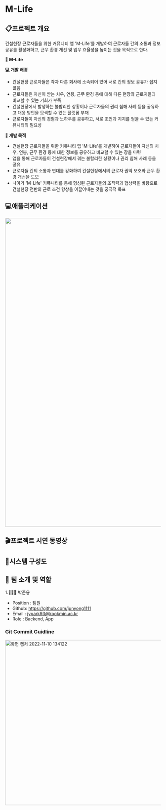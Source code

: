 # M-Life


## 📋프로젝트 개요
 건설현장 근로자들을 위한 커뮤니티 앱 'M-Life'를 개발하여 근로자들 간의 소통과 정보 공유를 활성화하고, 근무 환경 개선 및 업무 효율성을 높이는 것을 목적으로 한다.

**👀 M-Life**

**💻 개발 배경**

- 건설현장 근로자들은 각자 다른 회사에 소속되어 있어 서로 간의 정보 공유가 쉽지 않음
- 근로자들은 자신이 받는 처우, 연봉, 근무 환경 등에 대해 다른 현장의 근로자들과 비교할 수 있는 기회가 부족
- 건설현장에서 발생하는 불합리한 상황이나 근로자들의 권리 침해 사례 등을 공유하고 대응 방안을 모색할 수 있는 플랫폼 부재
- 근로자들이 자신의 경험과 노하우를 공유하고, 서로 조언과 지지를 얻을 수 있는 커뮤니티의 필요성


**📌 개발 목적**

- 건설현장 근로자들을 위한 커뮤니티 앱 'M-Life'를 개발하여 근로자들이 자신의 처우, 연봉, 근무 환경 등에 대한 정보를 공유하고 비교할 수 있는 장을 마련
- 앱을 통해 근로자들이 건설현장에서 겪는 불합리한 상황이나 권리 침해 사례 등을 공유
- 근로자들 간의 소통과 연대를 강화하여 건설현장에서의 근로자 권익 보호와 근무 환경 개선을 도모
- 나아가 'M-Life' 커뮤니티를 통해 형성된 근로자들의 조직력과 협상력을 바탕으로 건설현장 전반의 근로 조건 향상을 이끌어내는 것을 궁극적 목표

## 💻애플리케이션

 <div align="center">

 <img src="https://github.com/junyong1111/AlgorithmWithPython/assets/79856225/88d5a1ec-58e0-492c-8e09-139c6d14133b" width="600" height="1000"/>
 


</div>




## 🎬프로젝트 시연 동영상

 <div align="center">
 



</div>




## 🔎시스템 구성도

<div align="center">


</div>



## 🦉 팀 소개 및 역할

1.👨🏾‍💻 박준용

- Position : 팀원
- Github: <https://github.com/junyong1111>
- Email : jypark93@kookmin.ac.kr
- Role : Backend, App




### Git Commit Guidline


<img width="535" alt="화면 캡처 2022-11-10 134122" src="https://user-images.githubusercontent.com/85275893/201002326-84ab80ac-af5f-4b58-b216-26341ddd6079.png">
